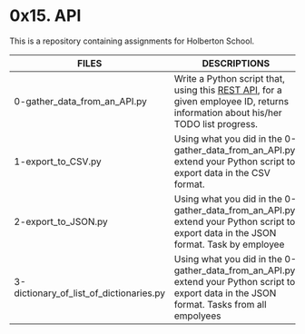 # 0x15. API

This is a repository containing assignments for Holberton School.

|FILES| DESCRIPTIONS|
|---|---|
|0-gather_data_from_an_API.py|  Write a Python script that, using this [REST API](https://jsonplaceholder.typicode.com/), for a given employee ID, returns information about his/her TODO list progress.|
|1-export_to_CSV.py|  Using what you did in the 0-gather_data_from_an_API.py, extend your Python script to export data in the CSV format.|
|2-export_to_JSON.py|  Using what you did in the 0-gather_data_from_an_API.py, extend your Python script to export data in the JSON format. Task by employee|
|3-dictionary_of_list_of_dictionaries.py|  Using what you did in the 0-gather_data_from_an_API.py, extend your Python script to export data in the JSON format. Tasks from all empolyees|

